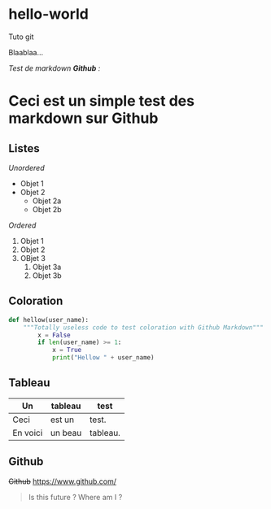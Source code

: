 # hello-world
Tuto git

Blaablaa...

*Test de markdown **Github** :*

# Ceci est un simple test des markdown sur Github

## Listes

*Unordered*
* Objet 1
* Objet 2
  * Objet 2a
  * Objet 2b

*Ordered*
1. Objet 1
1. Objet 2
1. OBjet 3
   1. Objet 3a
   1. Objet 3b

## Coloration

```python
def hellow(user_name):
    """Totally useless code to test coloration with Github Markdown"""
        x = False
        if len(user_name) >= 1:
            x = True
            print("Hellow " + user_name)

```

## Tableau

Un | tableau | test
---- | ------ | ----
Ceci | est un | test.
En voici | un beau | tableau.

## Github

~~Github~~
https://www.github.com/

> Is this future ?
> Where am I ?

